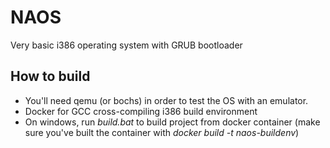 # NAOS

Very basic i386 operating system with GRUB bootloader

## How to build

- You'll need qemu (or bochs) in order to test the OS with an emulator.
- Docker for GCC cross-compiling i386 build environment
- On windows, run _build.bat_ to build project from docker container (make sure you've built the container with _docker build -t naos-buildenv_)
